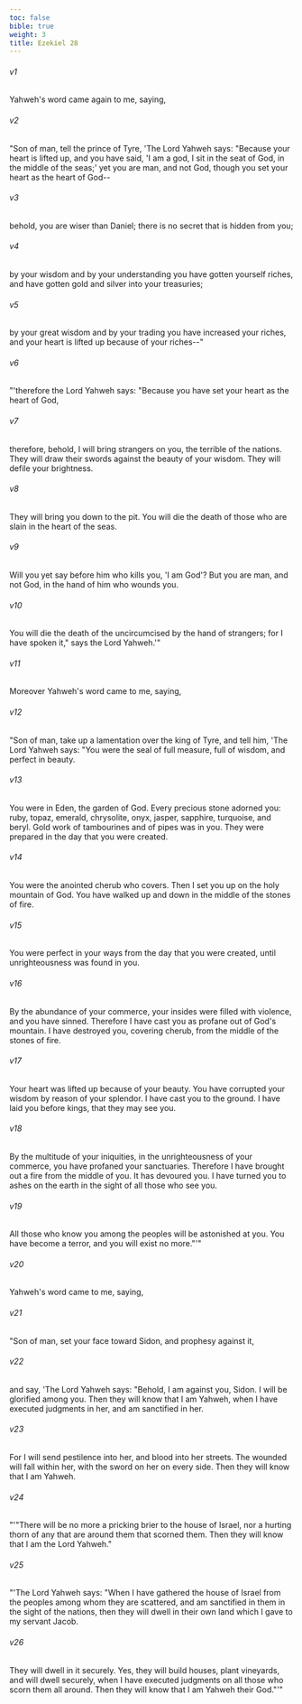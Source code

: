 ```yaml
---
toc: false
bible: true
weight: 3
title: Ezekiel 28
---
```




###### v1 
Yahweh's word came again to me, saying, 

###### v2 
"Son of man, tell the prince of Tyre, 'The Lord Yahweh says: "Because your heart is lifted up, and you have said, 'I am a god, I sit in the seat of God, in the middle of the seas;' yet you are man, and not God, though you set your heart as the heart of God-- 

###### v3 
behold, you are wiser than Daniel; there is no secret that is hidden from you; 

###### v4 
by your wisdom and by your understanding you have gotten yourself riches, and have gotten gold and silver into your treasuries; 

###### v5 
by your great wisdom and by your trading you have increased your riches, and your heart is lifted up because of your riches--" 

###### v6 
"'therefore the Lord Yahweh says: "Because you have set your heart as the heart of God, 

###### v7 
therefore, behold, I will bring strangers on you, the terrible of the nations. They will draw their swords against the beauty of your wisdom. They will defile your brightness. 

###### v8 
They will bring you down to the pit. You will die the death of those who are slain in the heart of the seas. 

###### v9 
Will you yet say before him who kills you, 'I am God'? But you are man, and not God, in the hand of him who wounds you. 

###### v10 
You will die the death of the uncircumcised by the hand of strangers; for I have spoken it," says the Lord Yahweh.'" 

###### v11 
Moreover Yahweh's word came to me, saying, 

###### v12 
"Son of man, take up a lamentation over the king of Tyre, and tell him, 'The Lord Yahweh says: "You were the seal of full measure, full of wisdom, and perfect in beauty. 

###### v13 
You were in Eden, the garden of God. Every precious stone adorned you: ruby, topaz, emerald, chrysolite, onyx, jasper, sapphire, turquoise, and beryl. Gold work of tambourines and of pipes was in you. They were prepared in the day that you were created. 

###### v14 
You were the anointed cherub who covers. Then I set you up on the holy mountain of God. You have walked up and down in the middle of the stones of fire. 

###### v15 
You were perfect in your ways from the day that you were created, until unrighteousness was found in you. 

###### v16 
By the abundance of your commerce, your insides were filled with violence, and you have sinned. Therefore I have cast you as profane out of God's mountain. I have destroyed you, covering cherub, from the middle of the stones of fire. 

###### v17 
Your heart was lifted up because of your beauty. You have corrupted your wisdom by reason of your splendor. I have cast you to the ground. I have laid you before kings, that they may see you. 

###### v18 
By the multitude of your iniquities, in the unrighteousness of your commerce, you have profaned your sanctuaries. Therefore I have brought out a fire from the middle of you. It has devoured you. I have turned you to ashes on the earth in the sight of all those who see you. 

###### v19 
All those who know you among the peoples will be astonished at you. You have become a terror, and you will exist no more."'" 

###### v20 
Yahweh's word came to me, saying, 

###### v21 
"Son of man, set your face toward Sidon, and prophesy against it, 

###### v22 
and say, 'The Lord Yahweh says: "Behold, I am against you, Sidon. I will be glorified among you. Then they will know that I am Yahweh, when I have executed judgments in her, and am sanctified in her. 

###### v23 
For I will send pestilence into her, and blood into her streets. The wounded will fall within her, with the sword on her on every side. Then they will know that I am Yahweh. 

###### v24 
"'"There will be no more a pricking brier to the house of Israel, nor a hurting thorn of any that are around them that scorned them. Then they will know that I am the Lord Yahweh." 

###### v25 
"'The Lord Yahweh says: "When I have gathered the house of Israel from the peoples among whom they are scattered, and am sanctified in them in the sight of the nations, then they will dwell in their own land which I gave to my servant Jacob. 

###### v26 
They will dwell in it securely. Yes, they will build houses, plant vineyards, and will dwell securely, when I have executed judgments on all those who scorn them all around. Then they will know that I am Yahweh their God."'"
